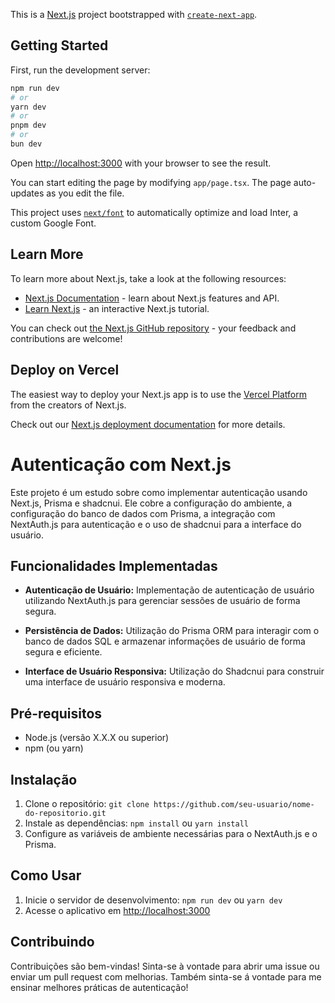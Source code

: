 This is a [Next.js](https://nextjs.org/) project bootstrapped with [`create-next-app`](https://github.com/vercel/next.js/tree/canary/packages/create-next-app).

## Getting Started

First, run the development server:

```bash
npm run dev
# or
yarn dev
# or
pnpm dev
# or
bun dev
```

Open [http://localhost:3000](http://localhost:3000) with your browser to see the result.

You can start editing the page by modifying `app/page.tsx`. The page auto-updates as you edit the file.

This project uses [`next/font`](https://nextjs.org/docs/basic-features/font-optimization) to automatically optimize and load Inter, a custom Google Font.

## Learn More

To learn more about Next.js, take a look at the following resources:

- [Next.js Documentation](https://nextjs.org/docs) - learn about Next.js features and API.
- [Learn Next.js](https://nextjs.org/learn) - an interactive Next.js tutorial.

You can check out [the Next.js GitHub repository](https://github.com/vercel/next.js/) - your feedback and contributions are welcome!

## Deploy on Vercel

The easiest way to deploy your Next.js app is to use the [Vercel Platform](https://vercel.com/new?utm_medium=default-template&filter=next.js&utm_source=create-next-app&utm_campaign=create-next-app-readme) from the creators of Next.js.

Check out our [Next.js deployment documentation](https://nextjs.org/docs/deployment) for more details.

# Autenticação com Next.js

Este projeto é um estudo sobre como implementar autenticação usando Next.js, Prisma e shadcnui. Ele cobre a configuração do ambiente, a configuração do banco de dados com Prisma, a integração com NextAuth.js para autenticação e o uso de shadcnui para a interface do usuário.



## Funcionalidades Implementadas

- **Autenticação de Usuário:** Implementação de autenticação de usuário utilizando NextAuth.js para gerenciar sessões de usuário de forma segura.
  
- **Persistência de Dados:** Utilização do Prisma ORM para interagir com o banco de dados SQL e armazenar informações de usuário de forma segura e eficiente.

- **Interface de Usuário Responsiva:** Utilização do Shadcnui para construir uma interface de usuário responsiva e moderna.

## Pré-requisitos

- Node.js (versão X.X.X ou superior)
- npm (ou yarn)

## Instalação

1. Clone o repositório: `git clone https://github.com/seu-usuario/nome-do-repositorio.git`
2. Instale as dependências: `npm install` ou `yarn install`
3. Configure as variáveis de ambiente necessárias para o NextAuth.js e o Prisma.

## Como Usar

1. Inicie o servidor de desenvolvimento: `npm run dev` ou `yarn dev`
2. Acesse o aplicativo em [http://localhost:3000](http://localhost:3000)

## Contribuindo

Contribuições são bem-vindas! Sinta-se à vontade para abrir uma issue ou enviar um pull request com melhorias. Também sinta-se á vontade para me ensinar melhores práticas de autenticação!




